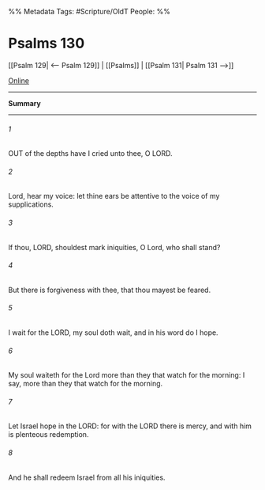 

%% Metadata
Tags: #Scripture/OldT
People: 
%%
# Psalms 130
[[Psalm 129| <-- Psalm 129]] | [[Psalms]] | [[Psalm 131| Psalm 131 -->]]

[Online](https://churchofjesuschrist.org/study/scriptures/ot/ps/130?lang=eng)

---
__Summary__



---

###### 1
OUT of the depths have I cried unto thee, O LORD.
###### 2
Lord, hear my voice: let thine ears be attentive to the voice of my supplications.
###### 3
If thou, LORD, shouldest mark iniquities, O Lord, who shall stand?
###### 4
But there is forgiveness with thee, that thou mayest be feared.
###### 5
I wait for the LORD, my soul doth wait, and in his word do I hope.
###### 6
My soul waiteth for the Lord more than they that watch for the morning: I say, more than they that watch for the morning.
###### 7
Let Israel hope in the LORD: for with the LORD there is mercy, and with him is plenteous redemption.
###### 8
And he shall redeem Israel from all his iniquities.



